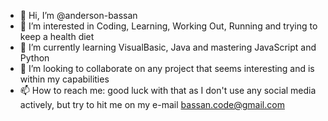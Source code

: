 - 👋 Hi, I’m @anderson-bassan
- 👀 I’m interested in Coding, Learning, Working Out, Running and trying to keep a health diet
- 🌱 I’m currently learning VisualBasic, Java and mastering JavaScript and Python
- 💞️ I’m looking to collaborate on any project that seems interesting and is within my capabilities
- 📫 How to reach me: good luck with that as I don't use any social media actively, but try to hit me on my e-mail bassan.code@gmail.com

<!---
anderson-bassan/anderson-bassan is a ✨ special ✨ repository because its `README.md` (this file) appears on your GitHub profile.
You can click the Preview link to take a look at your changes.
--->
